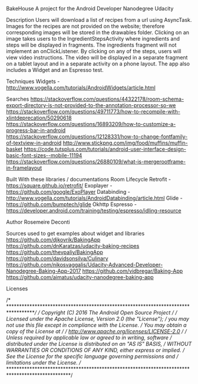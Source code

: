 BakeHouse
    A project for the Android Developer Nanodegree Udacity

Description
    Users will download a list of recipes from a url using AsyncTask.
    Images for the recipes are not provided on the website; therefore corresponding images will be stored in the drawables folder.
    Clicking on an image takes users to the IngredientStepsActivity where ingredients and steps will be displayed in fragments.
    The ingredients fragment will not implement an onClickListener.
    By clicking on any of the steps, users will view video instructions.
    The video will be displayed in a separate fragment on a tablet layout and in a separate activity on a phone layout.
    The app also includes a Widget and an Espresso test.

Techniques
    Widgets - http://www.vogella.com/tutorials/AndroidWidgets/article.html

Searches
    https://stackoverflow.com/questions/44322178/room-schema-export-directory-is-not-provided-to-the-annotation-processor-so-we
    https://stackoverflow.com/questions/49711773/how-to-recompile-with-xlintdeprecation/50290618
    https://stackoverflow.com/questions/16893209/how-to-customize-a-progress-bar-in-android
    https://stackoverflow.com/questions/12128331/how-to-change-fontfamily-of-textview-in-android
    http://www.stickpng.com/img/food/muffins/muffin-basket
    https://code.tutsplus.com/tutorials/android-user-interface-design-basic-font-sizes--mobile-11194
    https://stackoverflow.com/questions/26880109/what-is-mergerootframe-in-framelayout

Built With these libraries / documentations
    Room
    Lifecycle
    Retrofit - https://square.github.io/retrofit/
    Exoplayer - https://github.com/google/ExoPlayer
    Databinding - http://www.vogella.com/tutorials/AndroidDatabinding/article.html
    Glide - https://github.com/bumptech/glide
    Okhttp
    Espresso - https://developer.android.com/training/testing/espresso/idling-resource

Author
    Rosemeire Deconti

Sources used to get examples about widget and libraries
    https://github.com/djkovrik/BakingApp
    https://github.com/dnKaratzas/udacity-baking-recipes
    https://github.com/thevpaliy/BakingApp
    https://github.com/davidsonsilva/Culinary
    https://github.com/nikosvaggalis/Udacity-Advanced-Developer-Nanodegree-Baking-App-2017
    https://github.com/vidbregar/Baking-App
    https://github.com/aimatus/udacity-nanodegree-baking-app

Licenses

/* ************************************************************************************************/
/* Copyright (C) 2016 The Android Open Source Project
/*
/* Licensed under the Apache License, Version 2.0 (the "License");
/* you may not use this file except in compliance with the License.
/* You may obtain a copy of the License at
/*
/*     http://www.apache.org/licenses/LICENSE-2.0
/*
/* Unless required by applicable law or agreed to in writing, software
/* distributed under the License is distributed on an "AS IS" BASIS,
/* WITHOUT WARRANTIES OR CONDITIONS OF ANY KIND, either express or implied.
/* See the License for the specific language governing permissions and
/* limitations under the License.
/* ************************************************************************************************/




